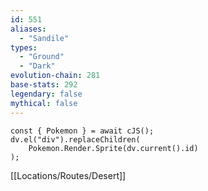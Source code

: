 ```yaml
---
id: 551
aliases:
  - "Sandile"
types:
  - "Ground"
  - "Dark"
evolution-chain: 281
base-stats: 292
legendary: false
mythical: false
---
```

```dataviewjs
const { Pokemon } = await cJS();
dv.el("div").replaceChildren(
	Pokemon.Render.Sprite(dv.current().id)
);
```

[[Locations/Routes/Desert]]
